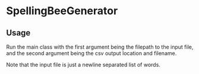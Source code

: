 # SpellingBeeGenerator

## Usage
Run the main class with the first argument being the filepath to the input file, and the second argument being the csv output location and filename.

Note that the input file is just a newline separated list of words.
